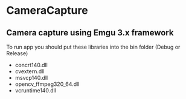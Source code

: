 # CameraCapture
## Camera capture using Emgu 3.x framework
To run app you should put these libraries into the bin folder (Debug or Release)
* concrt140.dll
* cvextern.dll
* msvcp140.dll
* opencv_ffmpeg320_64.dll
* vcruntime140.dll
